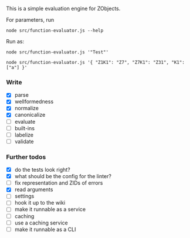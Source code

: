 This is a simple evaluation engine for ZObjects.

For parameters, run 
```
node src/function-evaluator.js --help
```

Run as:

```
node src/function-evaluator.js '"Test"'

node src/function-evaluator.js '{ "Z1K1": "Z7", "Z7K1": "Z31", "K1": ["a"] }'
```

### Write
- [x] parse
- [x] wellformedness
- [x] normalize
- [x] canonicalize
- [ ] evaluate
- [ ] built-ins
- [ ] labelize
- [ ] validate

### Further todos
- [x] do the tests look right?
- [x] what should be the config for the linter?
- [ ] fix representation and ZIDs of errors
- [x] read arguments
- [ ] settings
- [ ] hook it up to the wiki
- [ ] make it runnable as a service
- [ ] caching
- [ ] use a caching service
- [ ] make it runnable as a CLI
